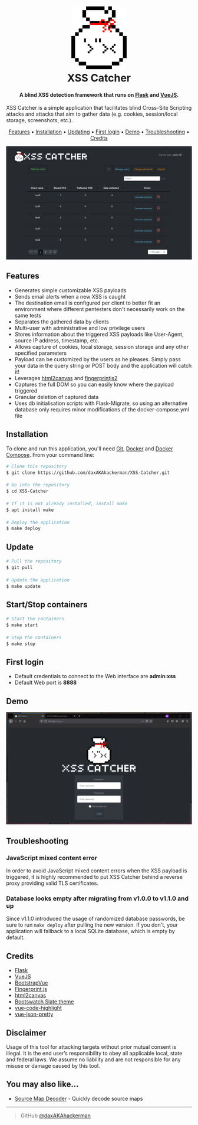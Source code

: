<h1 align="center">
  <br>
  <img src="https://raw.githubusercontent.com/daxAKAhackerman/XSS-Catcher/master/resources/icon.png" alt="XSS-Catcher" width="150">
  <br>
  XSS Catcher
  <br>
</h1>
<h4 align="center">A blind XSS detection framework that runs on <a href="https://flask.palletsprojects.com/" target="_blank">Flask</a> and <a href="https://vuejs.org/" target="_blank">VueJS</a>.</h4>
XSS Catcher is a simple application that facilitates blind Cross-Site Scripting attacks and attacks that aim to gather data (e.g. cookies, session/local storage, screenshots, etc.).
<p align="center">
  <a href="#features">Features</a> •
  <a href="#installation">Installation</a> •
  <a href="#updating">Updating</a> •
  <a href="#first-login">First login</a> •
  <a href="#demo">Demo</a> •
  <a href="#troubleshooting">Troubleshooting</a> •
  <a href="#credits">Credits</a>
</p>

![screenshot](https://raw.githubusercontent.com/daxAKAhackerman/XSS-Catcher/master/resources/dashboard.png)

## Features

-   Generates simple customizable XSS payloads
-   Sends email alerts when a new XSS is caught
-   The destination email is configured per client to better fit an environment where different pentesters don't necessarily work on the same tests
-   Separates the gathered data by clients
-   Multi-user with administrative and low privilege users
-   Stores information about the triggered XSS payloads like User-Agent, source IP address, timestamp, etc.
-   Allows capture of cookies, local storage, session storage and any other specified parameters
-   Payload can be customized by the users as he pleases. Simply pass your data in the query string or POST body and the application will catch it!
-   Leverages [html2canvas](https://github.com/niklasvh/html2canvas) and [fingerprintjs2](https://github.com/Valve/fingerprintjs2)
-   Captures the full DOM so you can easily know where the payload triggered
-   Granular deletion of captured data
-   Uses db initialisation scripts with Flask-Migrate, so using an alternative database only requires minor modifications of the docker-compose.yml file

## Installation

To clone and run this application, you'll need [Git](https://git-scm.com), [Docker](https://docs.docker.com/engine/) and [Docker Compose](https://docs.docker.com/compose/). From your command line:

```bash
# Clone this repository
$ git clone https://github.com/daxAKAhackerman/XSS-Catcher.git

# Go into the repository
$ cd XSS-Catcher

# If it is not already installed, install make
$ apt install make

# Deploy the application
$ make deploy
```

## Update

```bash
# Pull the repository
$ git pull

# Update the application
$ make update
```

## Start/Stop containers

```bash
# Start the containers
$ make start

# Stop the containers
$ make stop
```

## First login

-   Default credentials to connect to the Web interface are **admin:xss**
-   Default Web port is **8888**

## Demo

![screenshot](https://raw.githubusercontent.com/daxAKAhackerman/XSS-Catcher/master/resources/animation.gif)

## Troubleshooting

### JavaScript mixed content error

In order to avoid JavaScript mixed content errors when the XSS payload is triggered, it is highly recommended to put XSS Catcher behind a reverse proxy providing valid TLS certificates.

### Database looks empty after migrating from v1.0.0 to v1.1.0 and up

Since v1.1.0 introduced the usage of randomized database passwords, be sure to run `make deploy` after pulling the new version. If you don't, your application will fallback to a local SQLite database, which is empty by default.

###

## Credits

-   [Flask](https://flask.palletsprojects.com/)
-   [VueJS](https://vuejs.org/)
-   [BootstrapVue](https://bootstrap-vue.org/)
-   [Fingerprint.js](https://github.com/Valve/fingerprintjs2)
-   [html2canvas](https://github.com/niklasvh/html2canvas)
-   [Bootswatch Slate theme](https://bootswatch.com/slate/)
-   [vue-code-highlight](https://github.com/elisiondesign/vue-code-highlight)
-   [vue-json-pretty](https://github.com/leezng/vue-json-pretty)

## Disclaimer

Usage of this tool for attacking targets without prior mutual consent is illegal. It is the end user’s responsibility to obey all applicable local, state and federal laws. We assume no liability and are not responsible for any misuse or damage caused by this tool.

## You may also like...

-   [Source Map Decoder](https://github.com/daxAKAhackerman/source-map-decoder) - Quickly decode source maps

---

> GitHub [@daxAKAhackerman](https://github.com/daxAKAhackerman/)
